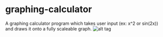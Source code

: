 # graphing-calculator
A graphing calculator program which takes user input (ex: x^2 or sin(2x)) and draws it onto a fully scaleable graph. 
![alt tag](https://raw.githubusercontent.com/jtvd78/graphing-calculator/readme/img1.png)
